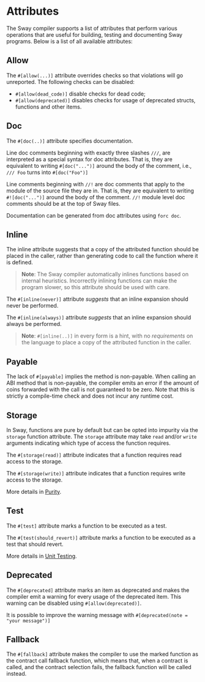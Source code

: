 # Attributes

The Sway compiler supports a list of attributes that perform various operations that are useful for building, testing and documenting Sway programs. Below is a list of all available attributes:

## Allow

The `#[allow(...)]` attribute overrides checks so that violations will go unreported. The following checks can be disabled:

- `#[allow(dead_code)]` disable checks for dead code;
- `#[allow(deprecated)]` disables checks for usage of deprecated structs, functions and other items.

## Doc

The `#[doc(..)]` attribute specifies documentation.

Line doc comments beginning with exactly three slashes `///`, are interpreted as a special syntax for doc attributes. That is, they are equivalent to writing `#[doc("...")]` around the body of the comment, i.e., `/// Foo` turns into `#[doc("Foo")]`

Line comments beginning with `//!` are doc comments that apply to the module of the source file they are in. That is, they are equivalent to writing `#![doc("...")]` around the body of the comment. `//!` module level doc comments should be at the top of Sway files.

Documentation can be generated from doc attributes using `forc doc`.

## Inline

The inline attribute suggests that a copy of the attributed function should be placed in the caller, rather than generating code to call the function where it is defined.

> **Note**: The Sway compiler automatically inlines functions based on internal heuristics. Incorrectly inlining functions can make the program slower, so this attribute should be used with care.

The `#[inline(never)]` attribute *suggests* that an inline expansion should never be performed.

The `#[inline(always)]` attribute *suggests* that an inline expansion should always be performed.

> **Note**: `#[inline(..)]` in every form is a hint, with no *requirements*
 on the language to place a copy of the attributed function in the caller.

## Payable

The lack of `#[payable]` implies the method is non-payable. When calling an ABI method that is non-payable, the compiler emits an error if the amount of coins forwarded with the call is not guaranteed to be zero. Note that this is strictly a compile-time check and does not incur any runtime cost.

## Storage

In Sway, functions are pure by default but can be opted into impurity via the `storage` function attribute. The `storage` attribute may take `read` and/or `write` arguments indicating which type of access the function requires.

The `#[storage(read)]` attribute indicates that a function requires read access to the storage.

The `#[storage(write)]` attribute indicates that a function requires write access to the storage.

More details in [Purity](../blockchain-development/purity.md).

## Test

The `#[test]` attribute marks a function to be executed as a test.

The `#[test(should_revert)]` attribute marks a function to be executed as a test that should revert.

More details in [Unit Testing](../testing/unit-testing.md).

## Deprecated

The `#[deprecated]` attribute marks an item as deprecated and makes the compiler emit a warning for every usage of the deprecated item. This warning can be disabled using `#[allow(deprecated)]`.

It is possible to improve the warning message with `#[deprecated(note = "your message")]`

## Fallback

The `#[fallback]` attribute makes the compiler to use the marked function as the contract call fallback function, which means that, when a contract is called, and the contract selection fails, the fallback function will be called instead.

